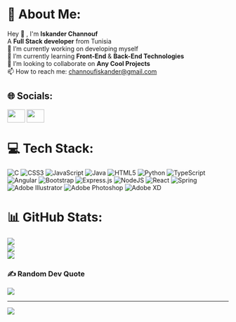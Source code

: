 # 💫 About Me:
Hey 👋 , I'm <b>Iskander Channouf </b> <br>A <b>Full Stack developer</b> from Tunisia<br>🔭 I’m currently working on developing myself<br>🌱 I’m currently learning <b>Front-End </b>& <b>Back-End Technologies</b><br>👯 I’m looking to collaborate on <b>Any Cool Projects</b><br>📫 How to reach me: channoufiskander@gmail.com


## 🌐 Socials:
<p align="left">
<a href="https://www.linkedin.com/in/iskander-channouf-416ab915a/" target="blank"><img align="center" src="https://raw.githubusercontent.com/rahuldkjain/github-profile-readme-generator/master/src/images/icons/Social/linked-in-alt.svg" height="30" width="40" /></a>
<a href="https://www.facebook.com/Iskander.Channouf" target="blank"><img align="center" src="https://raw.githubusercontent.com/rahuldkjain/github-profile-readme-generator/master/src/images/icons/Social/facebook.svg"height="30" width="40" /></a>
</p>


# 💻 Tech Stack:
![C](https://img.shields.io/badge/c-%2300599C.svg?style=flat&logo=c&logoColor=white) ![CSS3](https://img.shields.io/badge/css3-%231572B6.svg?style=flat&logo=css3&logoColor=white) ![JavaScript](https://img.shields.io/badge/javascript-%23323330.svg?style=flat&logo=javascript&logoColor=%23F7DF1E) ![Java](https://img.shields.io/badge/java-%23ED8B00.svg?style=flat&logo=java&logoColor=white) ![HTML5](https://img.shields.io/badge/html5-%23E34F26.svg?style=flat&logo=html5&logoColor=white) ![Python](https://img.shields.io/badge/python-3670A0?style=flat&logo=python&logoColor=ffdd54) ![TypeScript](https://img.shields.io/badge/typescript-%23007ACC.svg?style=flat&logo=typescript&logoColor=white) ![Angular](https://img.shields.io/badge/angular-%23DD0031.svg?style=flat&logo=angular&logoColor=white) ![Bootstrap](https://img.shields.io/badge/bootstrap-%23563D7C.svg?style=flat&logo=bootstrap&logoColor=white) ![Express.js](https://img.shields.io/badge/express.js-%23404d59.svg?style=flat&logo=express&logoColor=%2361DAFB) ![NodeJS](https://img.shields.io/badge/node.js-6DA55F?style=flat&logo=node.js&logoColor=white) ![React](https://img.shields.io/badge/react-%2320232a.svg?style=flat&logo=react&logoColor=%2361DAFB) ![Spring](https://img.shields.io/badge/spring-%236DB33F.svg?style=flat&logo=spring&logoColor=white) ![Adobe Illustrator](https://img.shields.io/badge/adobeillustrator-%23FF9A00.svg?style=flat&logo=adobeillustrator&logoColor=white) ![Adobe Photoshop](https://img.shields.io/badge/adobephotoshop-%2331A8FF.svg?style=flat&logo=adobephotoshop&logoColor=white) ![Adobe XD](https://img.shields.io/badge/Adobe%20XD-470137?style=flat&logo=Adobe%20XD&logoColor=#FF61F6)
# 📊 GitHub Stats:
![](https://github-readme-stats.vercel.app/api?username=iskanderChannouf&theme=dark&hide_border=false&include_all_commits=false&count_private=false)<br/>
![](https://github-readme-streak-stats.herokuapp.com/?user=iskanderChannouf&theme=dark&hide_border=false)<br/>
![](https://github-readme-stats.vercel.app/api/top-langs/?username=iskanderChannouf&theme=dark&hide_border=false&include_all_commits=false&count_private=false&layout=compact)

### ✍️ Random Dev Quote
![](https://quotes-github-readme.vercel.app/api?type=horizontal&theme=dark)

---
[![](https://visitcount.itsvg.in/api?id=iskanderChannouf&icon=5&color=0)](https://visitcount.itsvg.in)

<!-- Proudly created with GPRM ( https://gprm.itsvg.in ) -->
